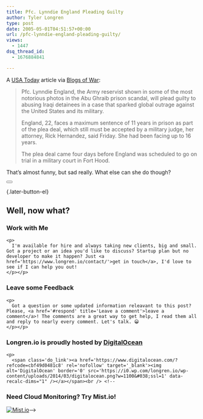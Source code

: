 ```yaml
---
title: Pfc. Lynndie England Pleading Guilty
author: Tyler Longren
type: post
date: 2005-05-01T04:51:57+00:00
url: /pfc-lynndie-england-pleading-guilty/
views:
  - 1447
dsq_thread_id:
  - 1676884841

---
```

A [USA Today][1] article via [Blogs of War][2]:

> Pfc. Lynndie England, the Army reservist shown in some of the most notorious photos in the Abu Ghraib prison scandal, will plead guilty to abusing Iraqi detainees in a case that sparked global outrage against the United States and its military.
> 
> England, 22, faces a maximum sentence of 11 years in prison as part of the plea deal, which still must be accepted by a military judge, her attorney, Rick Hernandez, said Friday. She had been facing up to 16 years.
> 
> The plea deal came four days before England was scheduled to go on trial in a military court in Fort Hood. 

That&#8217;s almost funny, but sad really. What else can she do though? 

<div class="wpulike wpulike-default " >
  <div class="wp_ulike_general_class wp_ulike_is_not_liked">
    <button type="button"
					aria-label="Like Button"
					data-ulike-id="1836"
					data-ulike-nonce="40eade64c6"
					data-ulike-type="likeThis"
					data-ulike-template="wpulike-default"
					data-ulike-display-likers="0"
					data-ulike-disable-pophover="0"
					class="wp_ulike_btn wp_ulike_put_image wp_likethis_1836"></button><span class="count-box"></span>
  </div>
</div>

[][3]{.later-button-el}

<div class='what-next'>
  <h2>
    Well, now what?
  </h2>
  
  <div class='hire'>
    <h3>
      Work with Me
    </h3>
    
    <p>
      I'm available for hire and always taking new clients, big and small. Got a project or an idea you'd like to discuss? Startup plan but no developer to make it happen? Just <a href='https://www.longren.io/contact/'>get in touch</a>, I'd love to see if I can help you out!
    </p></p>
  </div>
  
  <div class='hire'>
    <h3>
      Leave some Feedback
    </h3>
    
    <p>
      Got a question or some updated information releavant to this post? Please, <a href='#respond' title='Leave a comment'>leave a comment</a>! The comments are a great way to get help, I read them all and reply to nearly every comment. Let's talk. 😀
    </p></p>
  </div>
  
  <div class='now-what-bottom-ad'>
    <h3>
      Longren.io is proudly hosted by <a href='https://www.digitalocean.com/?refcode=cbf49d0481c8'>DigitalOcean</a>
    </h3>
    
    <p>
      <span class='do_link'><a href='https://www.digitalocean.com/?refcode=cbf49d0481c8' rel='nofollow' target='_blank'><img alt='DigitalOcean' border='0' src='https://i0.wp.com/longren.io/wp-content/uploads/2014/03/digitalocean.png?w=1100&#038;ssl=1' data-recalc-dims="1" /></a></span><br /> <!--

<h3>Need Cloud Monitoring? Try Mist.io!</h3>

<span class='do_link'><a href='http://mist.io/?ref=tyler' rel='nofollow' target='_blank'><img alt='Mist.io' border='0' src='https://i0.wp.com/longren.io/wp-content/uploads/2014/04/mistio.jpg?w=1100&#038;ssl=1' data-recalc-dims="1"></a></span>--></div> </div>

 [1]: http://www.usatoday.com/news/world/iraq/2005-04-29-england-abughraib_x.htm
 [2]: http://www.blogsofwar.com/archives/2005/04/29/pfc-lynndie-england-will-plead-guilty/
 [3]: #